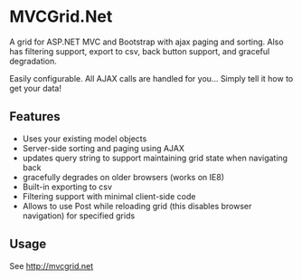 # MVCGrid.Net
A grid for ASP.NET MVC and Bootstrap with ajax paging and sorting. Also has filtering support, export to csv, back button support, and graceful degradation.

Easily configurable. All AJAX calls are handled for you... Simply tell it how to get your data!


## Features
* Uses your existing model objects
* Server-side sorting and paging using AJAX
* updates query string to support maintaining grid state when navigating back
* gracefully degrades on older browsers (works on IE8)
* Built-in exporting to csv
* Filtering support with minimal client-side code
* Allows to use Post while reloading grid (this disables browser navigation) for specified grids


## Usage

See http://mvcgrid.net
